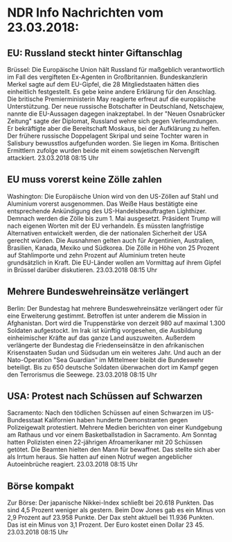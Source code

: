 # NDR Info Nachrichten vom 23.03.2018:


## EU: Russland steckt hinter Giftanschlag
Brüssel: Die Europäische Union hält Russland für maßgeblich verantwortlich im Fall des vergifteten Ex-Agenten in Großbritannien. Bundeskanzlerin Merkel sagte auf dem EU-Gipfel, die 28 Mitgliedstaaten hätten dies einheitlich festgestellt. Es gebe keine andere Erklärung für den Anschlag. Die britische Premierministerin May reagierte erfreut auf die europäische Unterstützung. Der neue russische Botschafter in Deutschland, Netschajew, nannte die EU-Aussagen dagegen inakzeptabel. In der "Neuen Osnabrücker Zeitung" sagte der Diplomat, Russland wehre sich gegen Verleumdungen. Er bekräftigte aber die Bereitschaft Moskaus, bei der Aufklärung zu helfen. Der frühere russische Doppelagent Skripal und seine Tochter waren in Salisbury bewusstlos aufgefunden worden. Sie liegen im Koma. Britischen Ermittlern zufolge wurden beide mit einem sowjetischen Nervengift attackiert. 23.03.2018 08:15 Uhr 

## EU muss vorerst keine Zölle zahlen
Washington: Die Europäische Union wird von den US-Zöllen auf Stahl und Aluminium vorerst ausgenommen. Das Weiße Haus bestätigte eine entsprechende Ankündigung des US-Handelsbeauftragten Lighthizer. Demnach werden die Zölle bis zum 1. Mai ausgesetzt. Präsident Trump will nach eigenen Worten mit der EU verhandeln. Es müssten langfristige Alternativen entwickelt werden, die
der nationalen Sicherheit der USA gerecht würden. Die Ausnahmen gelten auch für Argentinien, Australien, Brasilien, Kanada, Mexiko und Südkorea. Die Zölle in Höhe von 25 Prozent auf Stahlimporte und zehn Prozent auf Aluminium treten heute grundsätzlich in Kraft. Die EU-Länder wollen am Vormittag auf ihrem Gipfel in Brüssel darüber diskutieren. 23.03.2018 08:15 Uhr 

## Mehrere Bundeswehreinsätze verlängert
Berlin: Der Bundestag hat mehrere Bundeswehreinsätze verlängert oder für eine Erweiterung gestimmt. Betroffen ist unter anderem die Mission in Afghanistan. Dort wird die Truppenstärke von derzeit 980 auf maximal 1.300 Soldaten aufgestockt. Im Irak ist künftig vorgesehen, die Ausbildung einheimischer Kräfte auf das ganze Land auszuweiten. Außerdem verlängerte der Bundestag die Friedenseinsätze in den afrikanischen Krisenstaaten Sudan und Südsudan um ein weiteres Jahr. Und auch an der Nato-Operation "Sea Guardian" im Mittelmeer bleibt die Bundeswehr beteiligt. Bis zu 650 deutsche Soldaten überwachen dort im Kampf gegen den Terrorismus die Seewege. 23.03.2018 08:15 Uhr 

## USA: Protest nach Schüssen auf Schwarzen
Sacramento: Nach den tödlichen Schüssen auf einen Schwarzen im US-Bundesstaat Kalifornien haben hunderte Demonstranten gegen Polizeigewalt protestiert. Mehrere Medien berichten von einer Kundgebung am Rathaus und vor einem Basketballstadion in Sacramento. Am Sonntag hatten Polizisten einen 22-jährigen Afroamerikaner mit 20 Schüssen getötet. Die Beamten hielten den Mann für bewaffnet. Das stellte sich aber als Irrtum heraus. Sie hatten auf einen Notruf wegen angeblicher Autoeinbrüche reagiert. 23.03.2018 08:15 Uhr 

## Börse kompakt
Zur Börse: Der japanische Nikkei-Index schließt bei 20.618 Punkten. Das sind 4,5 Prozent weniger als gestern. Beim Dow Jones gab es ein Minus von 2,9 Prozent auf 23.958 Punkte. Der Dax steht aktuell bei 11.936 Punkten. Das ist ein Minus von 3,1 Prozent. Der Euro kostet einen Dollar 23 45. 23.03.2018 08:15 Uhr 
